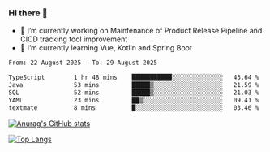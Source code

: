 ### Hi there 👋

- 🔭 I’m currently working on Maintenance of Product Release Pipeline and CICD tracking tool improvement
- 🌱 I’m currently learning Vue, Kotlin and Spring Boot

<!--START_SECTION:waka-->

```txt
From: 22 August 2025 - To: 29 August 2025

TypeScript        1 hr 48 mins    ███████████░░░░░░░░░░░░░░   43.64 %
Java              53 mins         █████▒░░░░░░░░░░░░░░░░░░░   21.59 %
SQL               52 mins         █████▒░░░░░░░░░░░░░░░░░░░   21.03 %
YAML              23 mins         ██▒░░░░░░░░░░░░░░░░░░░░░░   09.41 %
textmate          8 mins          █░░░░░░░░░░░░░░░░░░░░░░░░   03.46 %
```

<!--END_SECTION:waka-->

[![Anurag's GitHub stats](https://github-readme-stats.vercel.app/api?username=yunhao981&show_icons=true&theme=solarized-dark)](https://github.com/anuraghazra/github-readme-stats)

[![Top Langs](https://github-readme-stats.vercel.app/api/top-langs/?username=yunhao981&theme=solarized-dark&layout=compact)](https://github.com/anuraghazra/github-readme-stats)

<!--
**yunhao981/yunhao981** is a ✨ _special_ ✨ repository because its `README.md` (this file) appears on your GitHub profile.

Here are some ideas to get you started:

- 🔭 I’m currently working on Maintenance of Release Pipeline and CICD tracking tool improvement
- 🌱 I’m currently learning Vue, Kotlin and Spring Boot
- 👯 I’m looking to collaborate on ...
- 🤔 I’m looking for help with ...
- 💬 Ask me about ...
- 📫 How to reach me: ...
- 😄 Pronouns: ...
- ⚡ Fun fact: ...
-->


